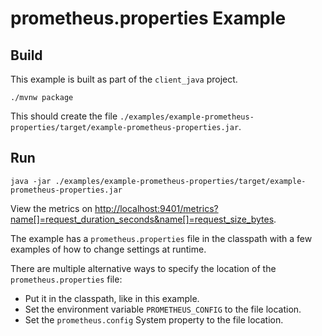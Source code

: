 # prometheus.properties Example

## Build

This example is built as part of the `client_java` project.

```shell
./mvnw package
```

This should create the file
`./examples/example-prometheus-properties/target/example-prometheus-properties.jar`.

## Run

```shell
java -jar ./examples/example-prometheus-properties/target/example-prometheus-properties.jar
```

View the metrics
on [http://localhost:9401/metrics?name[]=request_duration_seconds&name[]=request_size_bytes](http://localhost:9401/metrics?name[]=request_duration_seconds&name[]=request_size_bytes). <!-- editorconfig-checker-disable-line -->

The example has a `prometheus.properties` file in the classpath with a few examples of how to change
settings at runtime.

There are multiple alternative ways to specify the location of the `prometheus.properties` file:

- Put it in the classpath, like in this example.
- Set the environment variable `PROMETHEUS_CONFIG` to the file location.
- Set the `prometheus.config` System property to the file location.

